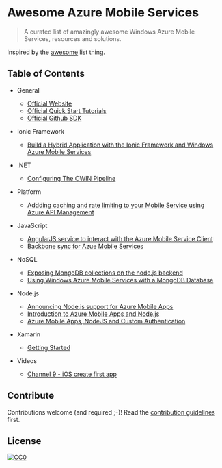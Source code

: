 # Awesome Azure Mobile Services

>A curated list of amazingly awesome Windows Azure Mobile Services, resources and solutions.

Inspired by the [awesome](https://github.com/sindresorhus/awesome) list thing.


## Table of Contents


- General
	- [Official Website](https://azure.microsoft.com/en-us/documentation/services/mobile-services/)
    - [Official Quick Start Tutorials](https://azure.microsoft.com/en-us/documentation/articles/mobile-services-javascript-backend-windows-store-dotnet-get-started/)
    - [Official Github SDK](https://github.com/Azure/azure-mobile-services)

- Ionic Framework
	- [Build a Hybrid Application with the Ionic Framework and Windows Azure Mobile Services](https://acaseyblog.wordpress.com/2015/10/07/build-a-hybrid-application-with-the-ionic-framework-and-windows-azure-mobile-services/)

- .NET
	- [ Configuring The OWIN Pipeline](http://blog.nankov.com/azure-mobile-services-configuring-the-owin-pipeline/)
 
- Platform
	- [Addding caching and rate limiting to your Mobile Service using Azure API Management](http://giventocode.com/azure-api-management-and-azure-mobile-services#.VhWm5PmqpBd)
 	
	 
- JavaScript 

	- [AngularJS service to interact with the Azure Mobile Service Client](https://github.com/TerryMooreII/angular-azure-mobile-service)
	- [Backbone sync for Azue Mobile Services](https://github.com/MSOpenTech/backbone-azure-mobile-services)

- NoSQL
	- [Exposing MongoDB collections on the node.js backend](http://blogs.msdn.com/b/azuremobile/archive/2014/06/24/exposing-mongodb-collections-on-the-node-js-backend.aspx/)
	- [Using Windows Azure Mobile Services with a MongoDB Database](http://www.contentmaster.com/azure/using-windows-azure-mobile-services-with-a-mongodb-database/)



- Node.js
	- [Announcing Node.js support for Azure Mobile Apps](https://azure.microsoft.com/en-us/blog/announcing-node-for-azure-mobile-apps/)
  - [Introduction to Azure Mobile Apps and Node.js](http://shellmonger.com/2015/09/15/azure-mobile-apps-and-nodejs/)
  - [Azure Mobile Apps, NodeJS and Custom Authentication](http://shellmonger.com/2015/10/06/azure-mobile-apps-nodejs-and-authentication/)

- Xamarin
	- [Getting Started](https://components.xamarin.com/gettingstarted/azure-mobile-services/)

- Videos
	- [Channel 9 - iOS create first app](https://channel9.msdn.com/Series/Windows-Azure-Mobile-Services/iOS-Creating-your-first-app-using-the-Windows-Azure-Mobile-Services-Quickstart)

## Contribute

Contributions welcome (and required ;-)! Read the [contribution guidelines](contributing.md) first.


## License

[![CC0](http://i.creativecommons.org/p/zero/1.0/88x31.png)](http://creativecommons.org/publicdomain/zero/1.0/)
